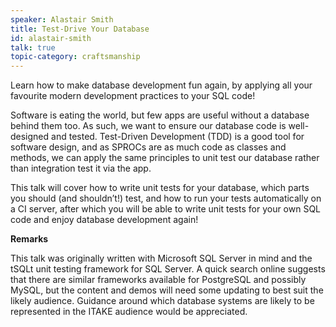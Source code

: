 ```yaml
---
speaker: Alastair Smith
title: Test-Drive Your Database
id: alastair-smith
talk: true
topic-category: craftsmanship
---
```

Learn how to make database development fun again, by applying all your favourite modern development practices to your SQL code!

Software is eating the world, but few apps are useful without a database behind them too. As such, we want to ensure our database code is well-designed and tested. Test-Driven Development (TDD) is a good tool for software design, and as SPROCs are as much code as classes and methods, we can apply the same principles to unit test our database rather than integration test it via the app.

This talk will cover how to write unit tests for your database, which parts you should (and shouldn’t!) test, and how to run your tests automatically on a CI server, after which you will be able to write unit tests for your own SQL code and enjoy database development again!

**Remarks**

This talk was originally written with Microsoft SQL Server in mind and the tSQLt unit testing framework for SQL Server. A quick search online suggests that there are similar frameworks available for PostgreSQL and possibly MySQL, but the content and demos will need some updating to best suit the likely audience. Guidance around which database systems are likely to be represented in the ITAKE audience would be appreciated.
